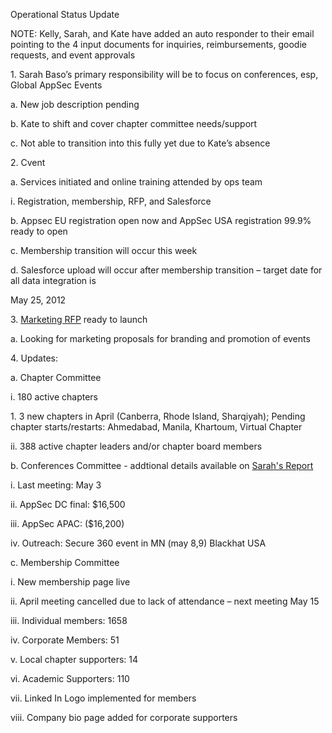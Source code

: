 Operational Status Update

NOTE: Kelly, Sarah, and Kate have added an auto responder to their email
pointing to the 4 input documents for inquiries, reimbursements, goodie
requests, and event approvals

1\. Sarah Baso’s primary responsibility will be to focus on conferences,
esp, Global AppSec Events

a. New job description pending

b. Kate to shift and cover chapter committee needs/support

c. Not able to transition into this fully yet due to Kate’s absence

2\. Cvent

a. Services initiated and online training attended by ops team

i. Registration, membership, RFP, and Salesforce

b. Appsec EU registration open now and AppSec USA registration 99.9%
ready to open

c. Membership transition will occur this week

d. Salesforce upload will occur after membership transition – target
date for all data integration is

May 25, 2012

3\. [Marketing
RFP](https://docs.google.com/a/owasp.org/document/d/1_GYaWod6FSP4zQargEM9aFL16XZ-0fmCkwJ4geFu5Z4/edit)
ready to launch

a. Looking for marketing proposals for branding and promotion of events

4\. Updates:

a. Chapter Committee

i. 180 active chapters

1\. 3 new chapters in April (Canberra, Rhode Island, Sharqiyah); Pending
chapter starts/restarts: Ahmedabad, Manila, Khartoum, Virtual Chapter

ii. 388 active chapter leaders and/or chapter board members

b. Conferences Committee - addtional details available on [Sarah's
Report](https://www.owasp.org/index.php/May_14,_2012_SB_Report)

i. Last meeting: May 3

ii. AppSec DC final: $16,500

iii. AppSec APAC: ($16,200)

iv. Outreach: Secure 360 event in MN (may 8,9) Blackhat USA

c. Membership Committee

i. New membership page live

ii. April meeting cancelled due to lack of attendance – next meeting May
15

iii. Individual members: 1658

iv. Corporate Members: 51

v. Local chapter supporters: 14

vi. Academic Supporters: 110

vii. Linked In Logo implemented for members

viii. Company bio page added for corporate supporters